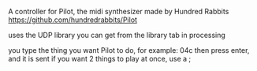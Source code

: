 A controller for Pilot, the midi synthesizer made by Hundred Rabbits https://github.com/hundredrabbits/Pilot

uses the UDP library you can get from the library tab in processing

you type the thing you want Pilot to do, for example: 04c
then press enter, and it is sent
if you want 2 things to play at once, use a ;

